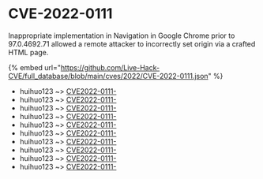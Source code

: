 # CVE-2022-0111

Inappropriate implementation in Navigation in Google Chrome prior to 97.0.4692.71 allowed a remote attacker to incorrectly set origin via a crafted HTML page.

{% embed url="https://github.com/Live-Hack-CVE/full_database/blob/main/cves/2022/CVE-2022-0111.json" %}


* huihuo123 ~> [CVE2022-0111-](https://www.alice-snow.ru/2022/database/cve-2022-0111/cve2022-0111--huihuo123)
* huihuo123 ~> [CVE2022-0111-](https://www.alice-snow.ru/2022/database/cve-2022-0111/cve2022-0111--huihuo123)
* huihuo123 ~> [CVE2022-0111-](https://www.alice-snow.ru/2022/database/cve-2022-0111/cve2022-0111--huihuo123)
* huihuo123 ~> [CVE2022-0111-](https://www.alice-snow.ru/2022/database/cve-2022-0111/cve2022-0111--huihuo123)
* huihuo123 ~> [CVE2022-0111-](https://www.alice-snow.ru/2022/database/cve-2022-0111/cve2022-0111--huihuo123)
* huihuo123 ~> [CVE2022-0111-](https://www.alice-snow.ru/2022/database/cve-2022-0111/cve2022-0111--huihuo123)
* huihuo123 ~> [CVE2022-0111-](https://www.alice-snow.ru/2022/database/cve-2022-0111/cve2022-0111--huihuo123)
* huihuo123 ~> [CVE2022-0111-](https://www.alice-snow.ru/2022/database/cve-2022-0111/cve2022-0111--huihuo123)
* huihuo123 ~> [CVE2022-0111-](https://www.alice-snow.ru/2022/database/cve-2022-0111/cve2022-0111--huihuo123)
* huihuo123 ~> [CVE2022-0111-](https://www.alice-snow.ru/2022/database/cve-2022-0111/cve2022-0111--huihuo123)